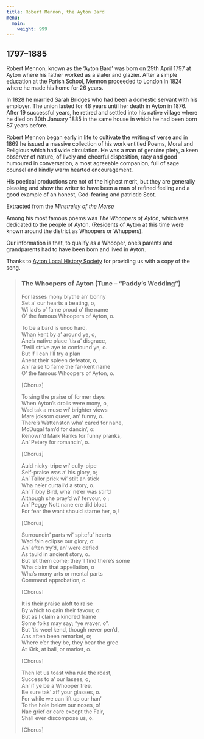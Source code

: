 ```yaml
---
title: Robert Mennon, the Ayton Bard
menu:
  main:
    weight: 999
---
```


## 1797&ndash;1885

Robert Mennon, known as the ‘Ayton Bard’ was born on 29th April 1797 at Ayton where his father worked as a slater and glazier. After a simple education at the Parish School, Mennon proceeded to London in 1824 where he made his home for 26 years.

In 1828 he married Sarah Bridges who had been a domestic servant with his employer. The union lasted for 48 years until her death in Ayton in 1876. After 19 successful years, he retired and settled into his native village where he died on 30th January 1885 in the same house in which he had been born 87 years before.

Robert Mennon began early in life to cultivate the writing of verse and in 1869 he issued a massive collection of his work entitled Poems, Moral and Religious which had wide circulation. He was a man of genuine piety, a keen observer of nature, of lively and cheerful disposition, racy and good humoured in conversation, a most agreeable companion, full of sage counsel and kindly warm hearted encouragement.

His poetical productions are not of the highest merit, but they are generally pleasing and show the writer to have been a man of refined feeling and a good example of an honest, God-fearing and patriotic Scot.

Extracted from the *Minstrelsy of the Merse*

Among his most famous poems was *The Whoopers of Ayton*, which was dedicated to the people of Ayton. (Residents of Ayton at this time were known around the district as Whoopers or Whuppers).

Our information is that, to qualify as a Whooper, one’s parents and grandparents had to have been born and lived in Ayton.

Thanks to [Ayton Local History Society](https://www.aytonhistory.com/people#comp-k91p8im1) for providing us with a copy of the song.

> ### The Whoopers of Ayton  (Tune – “Paddy’s Wedding”)
> 
> For lasses mony blythe an’ bonny  
> Set a’ our hearts a beating, o,  
> Wi lad’s o’ fame proud o’ the name  
> O’ the famous Whoopers of Ayton, o.
> 
> To be a bard is unco hard,  
> Whan kent by a’ around ye, o,  
> Ane’s native place ’tis a’ disgrace,  
> ’Twill strive aye to confound ye, o.  
> But if I can I’ll try a plan  
> Anent their spleen defeator, o,  
> An’ raise to fame the far-kent name  
> O’ the famous Whoopers of Ayton, o.  
> 
> [Chorus]
> 
> To sing the praise of former days  
> When Ayton’s drolls were mony, o,  
> Wad tak a muse wi’ brighter views  
> Mare joksom queer, an’ funny, o.  
> There’s Wattenston wha’ cared for nane,  
> McDugal fam’d for dancin’, o:  
> Renown’d Mark Ranks for funny pranks,  
> An’ Petery for romancin’, o.  
> 
> [Chorus]
> 
> Auld nicky-tripe wi’ cully-pipe  
> Self-praise was a’ his glory, o;  
> An’ Tailor prick wi’ stilt an stick  
> Wha ne’er curtail’d a story, o.  
> An’ Tibby Bird, wha’ ne’er was stir’d  
> Although she pray’d wi’ fervour, o ;  
> An’ Peggy Nott nane ere did bloat  
> For fear the want should starne her, o,!
> 
> [Chorus]
> 
> Surroundin’ parts wi’ spitefu’ hearts  
> Wad fain eclipse our glory, o:  
> An’ aften try’d, an’ were defied  
> As tauld in ancient story, o.  
> But let them come; they’ll find there’s some  
> Wha claim that appellation, o  
> Wha’s mony arts or mental parts  
> Command approbation, o.
> 
> [Chorus]
> 
> It is their praise aloft to raise  
> By which to gain their favour, o:  
> But as I claim a kindred frame  
> Some folks may say; “ye waver, o”.  
> But ‘tis weel kend, though never pen’d,  
> Ans aften been remarket, o;  
> Where e’er they be, they bear the gree  
> At Kirk, at ball, or market, o.
> 
> [Chorus]
> 
> Then let us toast wha rule the roast,  
> Success to a’ our lasses, o,  
> An’ if ye be a Whooper free,  
> Be sure tak’ aff your glasses, o.  
> For while we can lift up our han’  
> To the hole below our noses, o!  
> Nae grief or care except the Fair,  
> Shall ever discompose us, o.
> 
> [Chorus]
